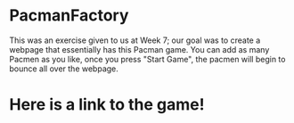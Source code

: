 # PacmanFactory
This was an exercise given to us at Week 7; our goal was to create a webpage that essentially has this Pacman game. You can add as many Pacmen as you like, once you press "Start Game", the pacmen will begin to bounce all over the webpage.
<h1>Here is a link to the game!</h1>
<link url = 'file:///Users/loviedhanjal/Downloads/introduction-to-testing-github-and-dom-self-study-activities_starter/PacMen%20Exercise/starter.html'></link> 
